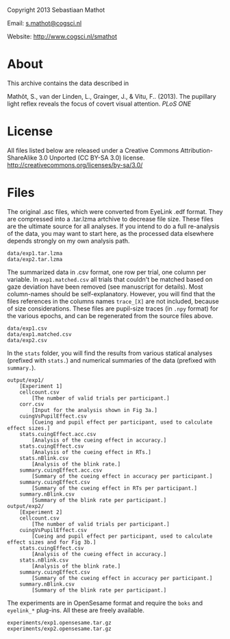 Copyright 2013 Sebastiaan Mathot

Email: s.mathot@cogsci.nl

Website: http://www.cogsci.nl/smathot

About
=====

This archive contains the data described in

Mathôt, S., van der Linden, L., Grainger, J., & Vitu, F.. (2013). The pupillary light reflex reveals the focus of covert visual attention. *PLoS ONE*

License
=======

All files listed below are released under a Creative Commons Attribution-ShareAlike 3.0 Unported (CC BY-SA 3.0) license. <http://creativecommons.org/licenses/by-sa/3.0/>

Files
=====

The original .asc files, which were converted from EyeLink .edf format. They are compressed into a .tar.lzma artchive to decrease file size. These files are the ultimate source for all analyses. If you intend to do a full re-analysis of the data, you may want to start here, as the processed data elsewhere depends strongly on my own analysis path.

	data/exp1.tar.lzma
	data/exp2.tar.lzma
	
The summarized data in .csv format, one row per trial, one column per variable. In `exp1.matched.csv` all trials that couldn't be matched based on gaze deviation have been removed (see manuscript for details). Most column-names should be self-explanatory. However, you will find that the files references in the columns names `trace_[X]` are not included, because of size considerations. These files are pupil-size traces (in `.npy` format) for the various epochs, and can be regenerated from the source files above.

	data/exp1.csv
	data/exp1.matched.csv
	data/exp2.csv
	
In the `stats` folder, you will find the results from various statical analyses (prefixed with `stats.`) and numerical summaries of the data (prefixed with `summary.`).

	output/exp1/
		[Experiment 1]
		cellcount.csv
			[The number of valid trials per participant.]
		corr.csv
			[Input for the analysis shown in Fig 3a.]
		cuingVsPupilEffect.csv 
			[Cueing and pupil effect per participant, used to calculate effect sizes.]
		stats.cuingEffect.acc.csv
			[Analysis of the cueing effect in accuracy.]
		stats.cuingEffect.csv
			[Analysis of the cueing effect in RTs.]
		stats.nBlink.csv
			[Analysis of the blink rate.]
		summary.cuingEffect.acc.csv
			[Summary of the cueing effect in accuracy per participant.]
		summary.cuingEffect.csv
			[Summary of the cueing effect in RTs per participant.]
		summary.nBlink.csv
			[Summary of the blink rate per participant.]		
	output/exp2/
		[Experiment 2]
		cellcount.csv
			[The number of valid trials per participant.]
		cuingVsPupilEffect.csv
			[Cueing and pupil effect per participant, used to calculate effect sizes and for Fig 3b.]
		stats.cuingEffect.csv
			[Analysis of the cueing effect in accuracy.]
		stats.nBlink.csv
			[Analysis of the blink rate.]
		summary.cuingEffect.csv
			[Summary of the cueing effect in accuracy per participant.]
		summary.nBlink.csv
			[Summary of the blink rate per participant.]
			
The experiments are in OpenSesame format and require the `boks` and `eyelink_*` plug-ins. All these are freely available.

	experiments/exp1.opensesame.tar.gz
	experiments/exp2.opensesame.tar.gz